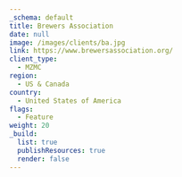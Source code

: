```yaml
---
_schema: default
title: Brewers Association
date: null
image: /images/clients/ba.jpg
link: https://www.brewersassociation.org/
client_type:
  - MZMC
region:
  - US & Canada
country:
  - United States of America
flags:
  - Feature
weight: 20
_build:
  list: true
  publishResources: true
  render: false
---
```

